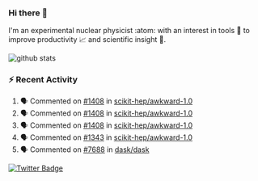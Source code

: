 ### Hi there 👋 

I'm an experimental nuclear physicist :atom: with an interest in tools :wrench: to improve productivity :chart_with_upwards_trend: and scientific insight :telescope:.

![github stats](https://github-readme-stats.vercel.app/api?username=agoose77&show_icons=true&hide_rank=true&hide_title=true&bg_color=30,e76445,904e95&text_color=efe3ec&icon_color=efe3ec)
<!--
**agoose77/agoose77** is a ✨ _special_ ✨ repository because its `README.md` (this file) appears on your GitHub profile.

Here are some ideas to get you started:

- 🔭 I’m currently working on ...
- 🌱 I’m currently learning ...
- 👯 I’m looking to collaborate on ...
- 🤔 I’m looking for help with ...
- 💬 Ask me about ...
- 📫 How to reach me: ...
- 😄 Pronouns: ...
- ⚡ Fun fact: ...
-->

### :zap: Recent Activity
<!--START_SECTION:activity-->
1. 🗣 Commented on [#1408](https://github.com/scikit-hep/awkward-1.0/issues/1408) in [scikit-hep/awkward-1.0](https://github.com/scikit-hep/awkward-1.0)
2. 🗣 Commented on [#1408](https://github.com/scikit-hep/awkward-1.0/issues/1408) in [scikit-hep/awkward-1.0](https://github.com/scikit-hep/awkward-1.0)
3. 🗣 Commented on [#1408](https://github.com/scikit-hep/awkward-1.0/issues/1408) in [scikit-hep/awkward-1.0](https://github.com/scikit-hep/awkward-1.0)
4. 🗣 Commented on [#1343](https://github.com/scikit-hep/awkward-1.0/issues/1343) in [scikit-hep/awkward-1.0](https://github.com/scikit-hep/awkward-1.0)
5. 🗣 Commented on [#7688](https://github.com/dask/dask/issues/7688) in [dask/dask](https://github.com/dask/dask)
<!--END_SECTION:activity-->


[![Twitter Badge](https://img.shields.io/twitter/follow/agoose77?style=flat-square&logo=Twitter&logoColor=white&color=cornflowerblue)](https://twitter.com/agoose77)
